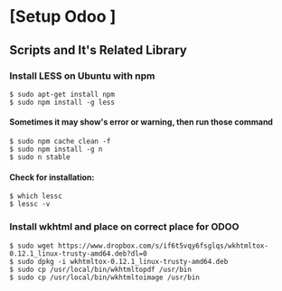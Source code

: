 # [Setup Odoo ]

## Scripts and It's Related Library

### Install LESS on Ubuntu with npm

```$ sudo apt-get install npm``` <br />
```$ sudo npm install -g less```
#### Sometimes it may show's error or warning, then run those command
```$ sudo npm cache clean -f```<br />
```$ sudo npm install -g n```<br />
```$ sudo n stable```<br />

#### Check for installation: 

```$ which lessc```  <br />
```$ lessc -v```

### Install wkhtml and place on correct place for ODOO 

```$ sudo wget https://www.dropbox.com/s/if6t5vqy6fsglqs/wkhtmltox-0.12.1_linux-trusty-amd64.deb?dl=0```<br />
```$ sudo dpkg -i wkhtmltox-0.12.1_linux-trusty-amd64.deb```<br />
```$ sudo cp /usr/local/bin/wkhtmltopdf /usr/bin```<br />
```$ sudo cp /usr/local/bin/wkhtmltoimage /usr/bin```


